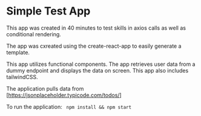 # Simple Test App

This app was created in 40 minutes to test skills in axios calls as well as conditional rendering. 

The app was cxreated using the create-react-app to easily generate a template.

This app utilizes functional components. The app retrieves user data from a dummy endpoint and displays the data on screen. This app also includes tailwindCSS.

The application pulls data from [https://jsonplaceholder.typicode.com/todos/]

To run the application:
` npm install && npm start`
